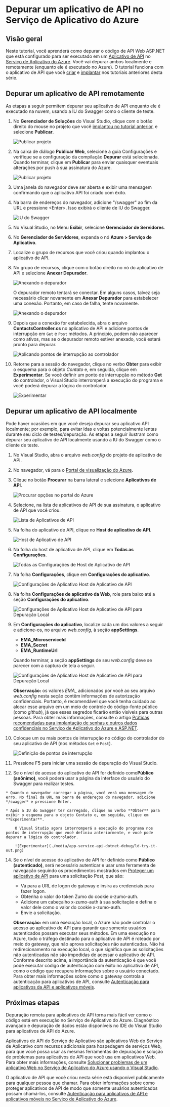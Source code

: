 <properties 
	pageTitle="Depurar um aplicativo de API no Serviço de Aplicativo do Azure" 
	description="Saiba como depurar um aplicativo de API enquanto ele é executado no Serviço de Aplicativo do Azure, usando o Visual Studio." 
	services="app-service\api" 
	documentationCenter=".net" 
	authors="bradygaster" 
	manager="wpickett" 
	editor="jimbe"/>

<tags 
	ms.service="app-service-api" 
	ms.workload="web" 
	ms.tgt_pltfrm="dotnet" 
	ms.devlang="na" 
	ms.topic="article" 
	ms.date="07/08/2015" 
	ms.author="bradyg;tarcher"/>

# Depurar um aplicativo de API no Serviço de Aplicativo do Azure

## Visão geral

Neste tutorial, você aprenderá como depurar o código de API Web ASP.NET que está configurado para ser executado em um [Aplicativo de API](app-service-api-apps-why-best-platform.md) no [Serviço de Aplicativo do Azure](../app-service/app-service-value-prop-what-is.md). Você vai depurar ambos localmente e remotamente (enquanto ele é executado no Azure). O tutorial funciona com o aplicativo de API que você [criar](app-service-dotnet-create-api-app.md) e [implantar](app-service-dotnet-deploy-api-app.md) nos tutoriais anteriores desta série.

## Depurar um aplicativo de API remotamente 

As etapas a seguir permitem depurar seu aplicativo de API enquanto ele é executado na nuvem, usando a IU do Swagger como o cliente de teste.

1. No **Gerenciador de Soluções** do Visual Studio, clique com o botão direito do mouse no projeto que você [implantou no tutorial anterior](app-service-dotnet-deploy-api-app.md), e selecione **Publicar**.

	![Publicar projeto](./media/app-service-api-dotnet-debug/rd-publish.png)

2. Na caixa de diálogo **Publicar Web**, selecione a guia Configurações e verifique se a configuração da compilação **Depurar** está selecionada. Quando terminar, clique em **Publicar** para enviar quaisquer eventuais alterações por push à sua assinatura do Azure.

	![Publicar projeto](./media/app-service-api-dotnet-debug/rd-debug-publish.png)

3. Uma janela do navegador deve ser aberta e exibir uma mensagem confirmando que o aplicativo API foi criado com êxito.

4. Na barra de endereços do navegador, adicione "/swagger" ao fim da URL e pressione &lt;Enter>. Isso exibirá o cliente de IU do Swagger.

	![IU do Swagger](./media/app-service-api-dotnet-debug/rd-swagger-ui.png)

5. No Visual Studio, no Menu **Exibir**, selecione **Gerenciador de Servidores**.

6. No **Gerenciador de Servidores**, expanda o nó **Azure > Serviço de Aplicativo**.

7. Localize o grupo de recursos que você criou quando implantou o aplicativo de API.

8. No grupo de recursos, clique com o botão direito no nó do aplicativo de API e selecione **Anexar Depurador**.

	![Anexando o depurador](./media/app-service-api-dotnet-debug/rd-attach-debugger.png)

	O depurador remoto tentará se conectar. Em alguns casos, talvez seja necessário clicar novamente em **Anexar Depurador** para estabelecer uma conexão. Portanto, em caso de falha, tente novamente.

	![Anexando o depurador](./media/app-service-api-dotnet-debug/rd-attaching.png)

9. Depois que a conexão for estabelecida, abra o arquivo **ContactsController.cs** no aplicativo de API e adicione pontos de interrupção em `Get` e `Post` métodos. A princípio, podem não aparecer como ativos, mas se o depurador remoto estiver anexado, você estará pronto para depurar.

	![Aplicando pontos de interrupção ao controlador](./media/app-service-api-dotnet-debug/rd-breakpoints.png)

10. Retorne para a sessão do navegador, clique no verbo **Obter** para exibir o esquema para o objeto *Contato* e, em seguida, clique em **Experimentar**. Se você definir um ponto de interrupção no método **Get** do controlador, o Visual Studio interromperá a execução do programa e você poderá depurar a lógica do controlador.

	![Experimentar](./media/app-service-api-dotnet-debug/rd-try-it-out.png)

## Depurar um aplicativo de API localmente 

Pode haver ocasiões em que você deseja depurar seu aplicativo API localmente; por exemplo, para evitar idas e voltas potencialmente lentas durante seu ciclo de testes/depuração. As etapas a seguir ilustram como depurar seu aplicativo de API localmente usando a IU do Swagger como o cliente de teste.

1. No Visual Studio, abra o arquivo *web.config* do projeto de aplicativo de API. 
 
2. No navegador, vá para o [Portal de visualização do Azure](https://portal.azure.com).

3. Clique no botão **Procurar** na barra lateral e selecione **Aplicativos de API**.

	![Procurar opções no portal do Azure](./media/app-service-api-dotnet-debug/ld-browse.png)

4. Selecione, na lista de aplicativos de API de sua assinatura, o aplicativo de API que você criou.

	![Lista de Aplicativos de API](./media/app-service-api-dotnet-debug/ld-api-app-list.png)

5. Na folha do aplicativo de API, clique no **Host de aplicativo de API**.

	![Host de Aplicativo de API](./media/app-service-api-dotnet-debug/ld-api-app-blade-api-app-host.png)

6. Na folha do host de aplicativo de API, clique em **Todas as Configurações**.

	![Todas as Configurações de Host de Aplicativo de API](./media/app-service-api-dotnet-debug/ld-api-app-host-all-settings.png)

7. Na folha **Configurações**, clique em **Configurações do aplicativo**.

	![Configurações de Aplicativo Host de Aplicativo de API](./media/app-service-api-dotnet-debug/ld-application-settings.png)

8. Na folha **Configurações de aplicativo da Web**, role para baixo até a seção **Configurações do aplicativo**.

	![Configurações de Aplicativo Host de Aplicativo de API para Depuração Local](./media/app-service-api-dotnet-debug/ld-app-settings-for-local-debugging.png)

9. Em **Configurações do aplicativo**, localize cada um dos valores a seguir e adicione-os, no arquivo *web.config*, à seção **appSettings**.
	- **EMA_MicroserviceId**
	- **EMA_Secret**
	- **EMA_RuntimeUrl**

	Quando terminar, a seção **appSettings** de seu *web.config* deve se parecer com a captura de tela a seguir.

	![Configurações de Aplicativo Host de Aplicativo de API para Depuração Local](./media/app-service-api-dotnet-debug/ld-debug-settings.png)

	**Observação:** os valores *EMA_* adicionados por você ao seu arquivo *web.config* nesta seção contêm informações de autorização confidenciais. Portanto, é recomendável que você tenha cuidado ao alocar esse arquivo em um meio de controle do código-fonte público (como *github*), já que esses segredos ficarão então visíveis para outras pessoas. Para obter mais informações, consulte o artigo [Práticas recomendadas para implantação de senhas e outros dados confidenciais no Serviço de Aplicativo do Azure e ASP.NET](http://www.asp.net/identity/overview/features-api/best-practices-for-deploying-passwords-and-other-sensitive-data-to-aspnet-and-azure).

10. Coloque um ou mais pontos de interrupção no código do controlador do seu aplicativo de API (nos métodos `Get` e `Post`).

	![Definição de pontos de interrupção](./media/app-service-api-dotnet-debug/ld-breakpoints.png)

11. Pressione F5 para iniciar uma sessão de depuração do Visual Studio.
 
13.  Se o nível de acesso do aplicativo de API for definido como**Público (anônimo)**, você poderá usar a página da interface do usuário do Swagger para realizar testes.

	* Quando o navegador carregar a página, você verá uma mensagem de erro. No final da URL na barra de endereços do navegador, adicione */swagger* e pressione Enter.

	* Após a IU do Swagger ter carregado, clique no verbo **Obter** para exibir o esquema para o objeto Contato e, em seguida, clique em **Experimentar**.

		O Visual Studio agora interromperá a execução do programa nos pontos de interrupção que você definiu anteriormente, e você pode depurar a lógica do controlador.

		![Experimentar](./media/app-service-api-dotnet-debug/ld-try-it-out.png)

14.	Se o nível de acesso do aplicativo de API for definido como **Público (autenticado)**, será necessário autenticar e usar uma ferramenta de navegação seguindo os procedimentos mostrados em [Proteger um aplicativo de API](app-service-api-dotnet-add-authentication.md#use-postman-to-send-a-post-request) para uma solicitação Post, que são:

	* Vá para a URL de logon do gateway e insira as credenciais para fazer logon.
	* Obtenha o valor do token Zumo do cookie x-zumo-auth.
	* Adicione um cabeçalho x-zumo-auth à sua solicitação e defina o valor dele como o valor do cookie x-zumo-auth.
	* Envie a solicitação.

	**Observação:** em uma execução local, o Azure não pode controlar o acesso ao aplicativo de API para garantir que somente usuários autenticados possam executar seus métodos. Em uma execução no Azure, todo o tráfego destinado para o aplicativo de API é roteado por meio do gateway, que não aprova solicitações não autenticadas. Não há redirecionamento na execução local, o que significa que as solicitações não autenticadas não são impedidas de acessar o aplicativo de API. Conforme descrito acima, a importância da autenticação é que você pode executar código de autenticação com êxito no aplicativo de API, como o código que recupera informações sobre o usuário conectado. Para obter mais informações sobre como o gateway controla a autenticação para aplicativos de API, consulte [Autenticação para aplicativos da API e aplicativos móveis](../app-service/app-service-authentication-overview.md#azure-app-service-gateway).

## Próximas etapas

Depuração remota para aplicativos de API torna mais fácil ver como o código está em execução no Serviço de Aplicativo do Azure. Diagnóstico avançado e depuração de dados estão disponíveis no IDE do Visual Studio para aplicativos de API do Azure.

Aplicativos de API do Serviço de Aplicativo são aplicativos Web do Serviço de Aplicativo com recursos adicionais para hospedagem de serviços Web, para que você possa usar as mesmas ferramentas de depuração e solução de problemas para aplicativos de API que você usa em aplicativos Web. Para obter mais informações, consulte [Solucionar problemas de um aplicativo Web no Serviço de Aplicativo do Azure usando o Visual Studio](../app-service-web/web-sites-dotnet-troubleshoot-visual-studio.md).

O aplicativo de API que você criou nesta série está disponível publicamente para qualquer pessoa que chamar. Para obter informações sobre como proteger aplicativos de API de modo que somente usuários autenticados possam chamá-los, consulte [Autenticação para aplicativos de API e aplicativos móveis no Serviço de Aplicativo do Azure](../app-service/app-service-authentication-overview.md).
 

<!---HONumber=July15_HO4-->